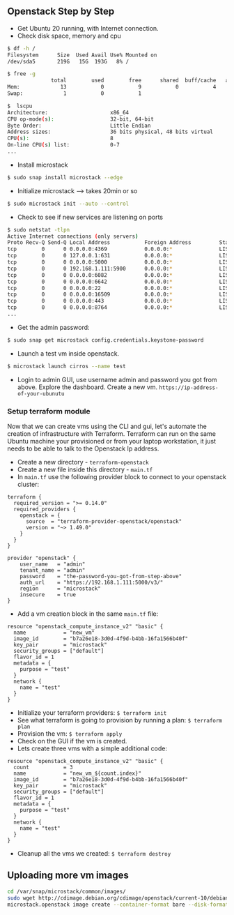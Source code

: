 ## Openstack Step by Step

- Get Ubuntu 20 running, with Internet connection.
- Check disk space, memory and cpu
```bash
$ df -h /
Filesystem      Size  Used Avail Use% Mounted on
/dev/sda5       219G   15G  193G   8% /

$ free -g
              total        used        free      shared  buff/cache   available
Mem:             13           0           9           0           4          12
Swap:             1           0           1

$  lscpu
Architecture:                    x86_64
CPU op-mode(s):                  32-bit, 64-bit
Byte Order:                      Little Endian
Address sizes:                   36 bits physical, 48 bits virtual
CPU(s):                          8
On-line CPU(s) list:             0-7
...
```
- Install microstack
```bash
$ sudo snap install microstack --edge
```
- Initialize microstack --> takes 20min or so
```bash
$ sudo microstack init --auto --control
```
- Check to see if new services are listening on ports
```bash
$ sudo netstat -tlpn
Active Internet connections (only servers)
Proto Recv-Q Send-Q Local Address           Foreign Address         State       PID/Program name
tcp        0      0 0.0.0.0:4369            0.0.0.0:*               LISTEN      19257/epmd
tcp        0      0 127.0.0.1:631           0.0.0.0:*               LISTEN      955/cupsd
tcp        0      0 0.0.0.0:5000            0.0.0.0:*               LISTEN      29484/nginx: master
tcp        0      0 192.168.1.111:5900      0.0.0.0:*               LISTEN      6667/qemu-system-x8
tcp        0      0 0.0.0.0:6082            0.0.0.0:*               LISTEN      26720/python3
tcp        0      0 0.0.0.0:6642            0.0.0.0:*               LISTEN      18015/ovsdb-server
tcp        0      0 0.0.0.0:22              0.0.0.0:*               LISTEN      1217/sshd: /usr/sbi
tcp        0      0 0.0.0.0:16509           0.0.0.0:*               LISTEN      30698/libvirtd
tcp        0      0 0.0.0.0:443             0.0.0.0:*               LISTEN      29484/nginx: master
tcp        0      0 0.0.0.0:8764            0.0.0.0:*               LISTEN      24548/python3
...
```
- Get the admin password:
```bash
$ sudo snap get microstack config.credentials.keystone-password
```
- Launch a test vm inside openstack.
```bash
$ microstack launch cirros --name test
```
- Login to admin GUI, use username admin and password you got from above.  Explore the dashboard. Create a new vm.
`https://ip-address-of-your-ubunutu`

### Setup terraform module
Now that we can create vms using the CLI and gui, let's automate the creation of infrastructure with Terraform.
Terraform can run on the same Ubuntu machine your provisioned or from your laptop workstation, it just needs to be able to talk to the
Openstack Ip address.

- Create a new directory - `terraform-openstack`
- Create a new file inside this directory - `main.tf`
- In `main.tf` use the following provider block to connect to your openstack cluster:
```hcl
terraform {
  required_version = ">= 0.14.0"
  required_providers {
    openstack = {
      source  = "terraform-provider-openstack/openstack"
      version = "~> 1.49.0"
    }
  }
}

provider "openstack" {
    user_name   = "admin"
    tenant_name = "admin"
    password    = "the-password-you-got-from-step-above"
    auth_url    = "https://192.168.1.111:5000/v3/"
    region      = "microstack"
    insecure    = true
}
```
- Add a vm creation block in the same `main.tf` file:
```hcl
resource "openstack_compute_instance_v2" "basic" {
  name            = "new_vm"
  image_id        = "b7a26e18-3d0d-4f9d-b4bb-16fa1566b40f"
  key_pair        = "microstack"
  security_groups = ["default"]
  flavor_id = 1
  metadata = {
    purpose = "test"
  }
  network {
    name = "test"
  }
}
```
- Initialize your terraform providers: `$ terraform init`
- See what terraform is going to provision by running a plan: `$ terraform plan`
- Provision the vm: `$ terraform apply`
- Check on the GUI if the vm is created.
- Lets create three vms with a simple additional code:
```hcl
resource "openstack_compute_instance_v2" "basic" {
  count           = 3
  name            = "new_vm_${count.index}"
  image_id        = "b7a26e18-3d0d-4f9d-b4bb-16fa1566b40f"
  key_pair        = "microstack"
  security_groups = ["default"]
  flavor_id = 1
  metadata = {
    purpose = "test"
  }
  network {
    name = "test"
  }
}
```
- Cleanup all the vms we created: `$ terraform destroy`

## Uploading more vm images
```bash
cd /var/snap/microstack/common/images/
sudo wget http://cdimage.debian.org/cdimage/openstack/current-10/debian-10-openstack-amd64.qcow2
microstack.openstack image create --container-format bare --disk-format qcow2 --file debian-10-openstack-amd64.qcow2 debian-10-openstack-amd64
```